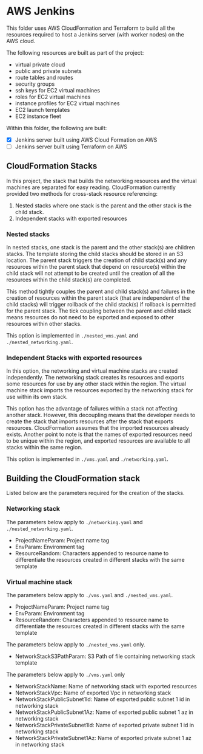 # AWS Jenkins

This folder uses AWS CloudFormation and Terraform to build all the resources required to host a Jenkins server (with worker nodes) on the AWS cloud.

The following resources are built as part of the project:
- virtual private cloud
- public and private subnets
- route tables and routes
- security groups 
- ssh keys for EC2 virtual machines
- roles for EC2 virtual machines
- instance profiles for EC2 virtual machines
- EC2 launch templates 
- EC2 instance fleet

Within this folder, the following are built:
- [x] Jenkins server built using AWS Cloud Formation on AWS
- [ ] Jenkins server built using Terraform on AWS

## CloudFormation Stacks
In this project, the stack that builds the networking resources and the virtual machines are separated for easy reading. CloudFormation currently provided two methods for cross-stack resource referencing:
1) Nested stacks where one stack is the parent and the other stack is the child stack.
2) Independent stacks with exported resources

### Nested stacks
In nested stacks, one stack is the parent and the other stack(s) are children stacks. The template storing the child stacks should be stored in an S3 location. The parent stack triggers the creation of child stack(s) and any resources within the parent stack that depend on resource(s) within the child stack will not attempt to be created until the creation of all the resources within the child stack(s) are completed. 

This method tightly couples the parent and child stack(s) and failures in the creation of resources within the parent stack (that are independent of the child stacks) will trigger rollback of the child stack(s) if rollback is permitted for the parent stack. The tick coupling between the parent and child stack means resources do not need to be exported and exposed to other resources within other stacks.

This option is implemented in `./nested_vms.yaml` and `./nested_networking.yaml`.

### Independent Stacks with exported resources
In this option, the networking and virtual machine stacks are created independently. The networking stack creates its resources and exports some resources for use by any other stack within the region. The virtual machine stack imports the resources exported by the networking stack for use within its own stack.

This option has the advantage of failures within a stack not affecting another stack. However, this decoupling means that the developer needs to create the stack that imports resources after the stack that exports resources. CloudFormation assumes that the imported resources already exists. Another point to note is that the names of exported resources need to be unique within the region, and exported resources are available to all stacks within the same region.

This option is implemented in `./vms.yaml` and `./networking.yaml`.

## Building the CloudFormation stack

Listed below are the parameters required for the creation of the stacks.

### Networking stack
The parameters below apply to `./networking.yaml` and `./nested_networking.yaml`.
- ProjectNameParam:
  Project name tag
- EnvParam:
  Environment tag
- ResourceRandom:
  Characters appended to resource name to differentiate the resources created in different stacks with the same template

### Virtual machine stack
The parameters below apply to `./vms.yaml` and `./nested_vms.yaml`.
- ProjectNameParam:
  Project name tag
- EnvParam:
  Environment tag
- ResourceRandom:
  Characters appended to resource name to differentiate the resources created in different stacks with the same template

The parameters below apply to `./nested_vms.yaml` only. 
- NetworkStackS3PathParam:
  S3 Path of file containing networking stack template

The parameters below apply to `./vms.yaml` only
- NetworkStackName:
  Name of networking stack with exported resources
- NetworkStackVpc:
  Name of exported Vpc in networking stack
- NetworkStackPublicSubnet1Id:
  Name of exported public subnet 1 id in networking stack
- NetworkStackPublicSubnet1Az:
  Name of exported public subnet 1 az in networking stack
- NetworkStackPrivateSubnet1Id:
  Name of exported private subnet 1 id in networking stack
- NetworkStackPrivateSubnet1Az:
  Name of exported private subnet 1 az in networking stack
